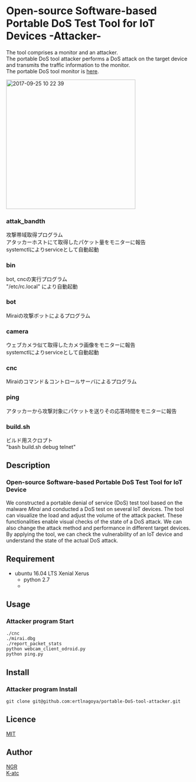 Open-source Software-based Portable DoS Test Tool for IoT Devices -Attacker-    
====
The tool comprises a monitor and an attacker.     
The portable DoS tool attacker performs a DoS attack on the target device and transmits the traffic information to the monitor.   
The portable DoS tool monitor is [here](https://github.com/ertlnagoya/portable-DoS-tool-monitor).    
    
<img width="350" alt="2017-09-25 10 22 39" src="https://user-images.githubusercontent.com/26764885/30840032-02bdea00-a2b0-11e7-82ee-2e580704a730.png">    

### attak_bandth   
攻撃帯域取得プログラム   
アタッカーホストにて取得したパケット量をモニターに報告   
systemctlによりserviceとして自動起動   
### bin   
bot, cncの実行プログラム      
"/etc/rc.local" により自動起動 
### bot   
Miraiの攻撃ボットによるプログラム   
### camera   
ウェブカメラ似て取得したカメラ画像をモニターに報告   
systemctlによりserviceとして自動起動 
### cnc   
Miraiのコマンド＆コントロールサーバによるプログラム   
### ping   
アタッカーから攻撃対象にパケットを送りその応答時間をモニターに報告 
### build.sh   
ビルド用スクロプト   
"bash build.sh debug telnet"

## Description
### Open-source Software-based Portable DoS Test Tool for IoT Device    
We constructed a portable denial of service (DoS) test tool based on the malware *Mirai* and conducted a DoS test on several IoT devices. 
The tool can visualize the load and adjust the volume of the attack packet. 
These functionalities enable visual checks of the state of a DoS attack. 
We can also change the attack method and performance in different target devices. 
By applying the tool, we can check the vulnerability of an IoT device and understand the state of the actual DoS attack.     

## Requirement
- ubuntu 16.04 LTS Xenial Xerus
     - python 2.7
     -    
## Usage
### Attacker program Start    
```
./cnc
./mirai.dbg
./report_packet_stats
python webcam_client_odroid.py 
python ping.py
```
## Install    
### Attacker program Install
```
git clone git@github.com:ertlnagoya/portable-DoS-tool-attacker.git
```
## Licence
[MIT](https://github.com/ertlnagoya/portable-DoS-tool-monitor/blob/master/LICENSE)
## Author
[NGR](https://github.com/KeigoNagara)    
[K-atc](https://github.com/K-atc)    

  
